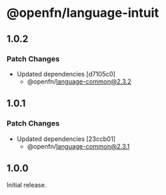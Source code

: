 # @openfn/language-intuit

## 1.0.2

### Patch Changes

- Updated dependencies [d7105c0]
  - @openfn/language-common@2.3.2

## 1.0.1

### Patch Changes

- Updated dependencies [23ccb01]
  - @openfn/language-common@2.3.1

## 1.0.0

Initial release.
